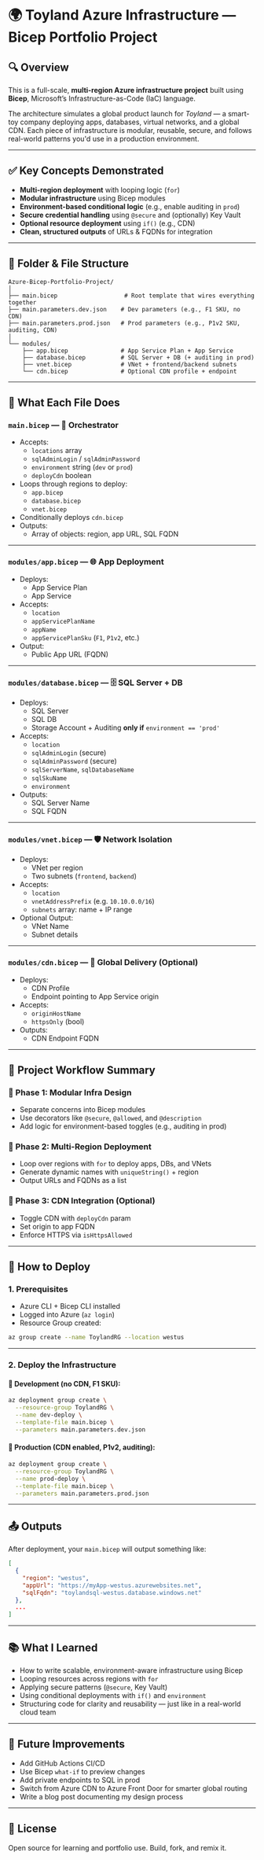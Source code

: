 # 🌍 Toyland Azure Infrastructure — Bicep Portfolio Project

## 🔍 Overview
This is a full-scale, **multi-region Azure infrastructure project** built using **Bicep**, Microsoft’s Infrastructure-as-Code (IaC) language.

The architecture simulates a global product launch for *Toyland* — a smart-toy company deploying apps, databases, virtual networks, and a global CDN. Each piece of infrastructure is modular, reusable, secure, and follows real-world patterns you'd use in a production environment.

---

## ✅ Key Concepts Demonstrated

- **Multi-region deployment** with looping logic (`for`)
- **Modular infrastructure** using Bicep modules
- **Environment-based conditional logic** (e.g., enable auditing in `prod`)
- **Secure credential handling** using `@secure` and (optionally) Key Vault
- **Optional resource deployment** using `if()` (e.g., CDN)
- **Clean, structured outputs** of URLs & FQDNs for integration

---

## 📁 Folder & File Structure

```
Azure-Bicep-Portfolio-Project/
│
├── main.bicep                   # Root template that wires everything together
├── main.parameters.dev.json    # Dev parameters (e.g., F1 SKU, no CDN)
├── main.parameters.prod.json   # Prod parameters (e.g., P1v2 SKU, auditing, CDN)
│
└── modules/
    ├── app.bicep               # App Service Plan + App Service
    ├── database.bicep          # SQL Server + DB (+ auditing in prod)
    ├── vnet.bicep              # VNet + frontend/backend subnets
    └── cdn.bicep               # Optional CDN profile + endpoint
```

---

## 🧱 What Each File Does

### `main.bicep` — 🧠 Orchestrator
- Accepts:
  - `locations` array
  - `sqlAdminLogin` / `sqlAdminPassword`
  - `environment` string (`dev` or `prod`)
  - `deployCdn` boolean
- Loops through regions to deploy:
  - `app.bicep`
  - `database.bicep`
  - `vnet.bicep`
- Conditionally deploys `cdn.bicep`
- Outputs:
  - Array of objects: region, app URL, SQL FQDN

---

### `modules/app.bicep` — 🌐 App Deployment
- Deploys:
  - App Service Plan
  - App Service
- Accepts:
  - `location`
  - `appServicePlanName`
  - `appName`
  - `appServicePlanSku` (`F1`, `P1v2`, etc.)
- Output:
  - Public App URL (FQDN)

---

### `modules/database.bicep` — 🗄️ SQL Server + DB
- Deploys:
  - SQL Server
  - SQL DB
  - Storage Account + Auditing **only if** `environment == 'prod'`
- Accepts:
  - `location`
  - `sqlAdminLogin` (secure)
  - `sqlAdminPassword` (secure)
  - `sqlServerName`, `sqlDatabaseName`
  - `sqlSkuName`
  - `environment`
- Outputs:
  - SQL Server Name
  - SQL FQDN

---

### `modules/vnet.bicep` — 🛡️ Network Isolation
- Deploys:
  - VNet per region
  - Two subnets (`frontend`, `backend`)
- Accepts:
  - `location`
  - `vnetAddressPrefix` (e.g. `10.10.0.0/16`)
  - `subnets` array: name + IP range
- Optional Output:
  - VNet Name
  - Subnet details

---

### `modules/cdn.bicep` — 🚀 Global Delivery (Optional)
- Deploys:
  - CDN Profile
  - Endpoint pointing to App Service origin
- Accepts:
  - `originHostName`
  - `httpsOnly` (bool)
- Outputs:
  - CDN Endpoint FQDN

---

## 🧪 Project Workflow Summary

### 🔹 Phase 1: Modular Infra Design
- Separate concerns into Bicep modules
- Use decorators like `@secure`, `@allowed`, and `@description`
- Add logic for environment-based toggles (e.g., auditing in prod)

### 🔹 Phase 2: Multi-Region Deployment
- Loop over regions with `for` to deploy apps, DBs, and VNets
- Generate dynamic names with `uniqueString()` + region
- Output URLs and FQDNs as a list

### 🔹 Phase 3: CDN Integration (Optional)
- Toggle CDN with `deployCdn` param
- Set origin to app FQDN
- Enforce HTTPS via `isHttpsAllowed`

---

## 🚀 How to Deploy

### 1. Prerequisites
- Azure CLI + Bicep CLI installed
- Logged into Azure (`az login`)
- Resource Group created:

```bash
az group create --name ToylandRG --location westus
```

---

### 2. Deploy the Infrastructure

#### 🔧 Development (no CDN, F1 SKU):

```bash
az deployment group create \
  --resource-group ToylandRG \
  --name dev-deploy \
  --template-file main.bicep \
  --parameters main.parameters.dev.json
```

#### 🔐 Production (CDN enabled, P1v2, auditing):

```bash
az deployment group create \
  --resource-group ToylandRG \
  --name prod-deploy \
  --template-file main.bicep \
  --parameters main.parameters.prod.json
```

---

## 📤 Outputs

After deployment, your `main.bicep` will output something like:

```json
[
  {
    "region": "westus",
    "appUrl": "https://myApp-westus.azurewebsites.net",
    "sqlFqdn": "toylandsql-westus.database.windows.net"
  },
  ...
]
```

---

## 📚 What I Learned

- How to write scalable, environment-aware infrastructure using Bicep
- Looping resources across regions with `for`
- Applying secure patterns (`@secure`, Key Vault)
- Using conditional deployments with `if()` and `environment`
- Structuring code for clarity and reusability — just like in a real-world cloud team

---

## 🔮 Future Improvements

- Add GitHub Actions CI/CD
- Use Bicep `what-if` to preview changes
- Add private endpoints to SQL in prod
- Switch from Azure CDN to Azure Front Door for smarter global routing
- Write a blog post documenting my design process

---

## 👋 License

Open source for learning and portfolio use. Build, fork, and remix it.


